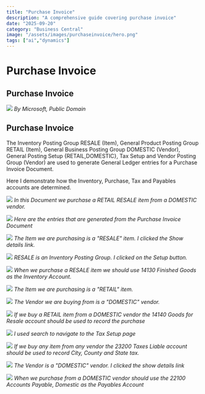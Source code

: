 ```yaml
---
title: "Purchase Invoice"
description: "A comprehensive guide covering purchase invoice"
date: "2025-09-20"
category: "Business Central"
image: "/assets/images/purchaseinvoice/hero.png"
tags: ["ai","dynamics"]
---
```


# Purchase Invoice

## Purchase Invoice

![](/assets/images/purchaseinvoice/dynamics365-color.svg)
*By Microsoft, Public Domain*


## Purchase Invoice

The Inventory Posting Group RESALE (Item), General Product Posting Group RETAIL (Item), General Business Posting Group DOMESTIC  (Vendor), General Posting Setup {RETAIL,DOMESTIC}, Tax Setup and Vendor Posting Group (Vendor) are used to generate General Ledger entries for a Purchase Invoice Document.

Here I demonstrate how the Inventory, Purchase, Tax and Payables accounts are determined.

![](/assets/images/purchaseinvoice/screenshot-2023-12-14-at-12.01.43-pm-1836x933.png)
*In this Document we purchase a RETAIL RESALE item from a DOMESTIC vendor.*

![](/assets/images/purchaseinvoice/screenshot-2023-12-14-at-12.16.25-pm-1836x936.png)
*Here are the entries that are generated from the Purchase Invoice Document*

![](/assets/images/purchaseinvoice/screenshot-2023-12-14-at-12.23.00-pm-1836x937.png)
*The Item we are purchasing is a "RESALE" item. I clicked the Show details link.*

![](/assets/images/purchaseinvoice/screenshot-2023-12-14-at-12.24.45-pm-1836x936.png)
*RESALE is an Inventory Posting Group. I clicked on the Setup button.*

![](/assets/images/purchaseinvoice/screenshot-2023-12-14-at-12.26.21-pm-1836x935.png)
*When we purchase a RESALE item we should use 14130 Finished Goods as the Inventory Account.*

![](/assets/images/purchaseinvoice/screenshot-2023-12-14-at-12.35.57-pm-1836x937.png)
*The Item we are purchasing is a "RETAIL" item.*

![](/assets/images/purchaseinvoice/screenshot-2023-12-14-at-12.37.18-pm-1836x932.png)
*The Vendor we are buying from is a "DOMESTIC" vendor.*

![](/assets/images/purchaseinvoice/screenshot-2023-12-14-at-10.49.56-am-1836x868.png)
*If we buy a RETAIL item from a DOMESTIC vendor the 14140 Goods for Resale account should be used to record the purchase*

![](/assets/images/purchaseinvoice/screenshot-2023-12-14-at-12.31.36-pm-1836x929.png)
*I used search to navigate to the Tax Setup page*

![](/assets/images/purchaseinvoice/screenshot-2023-12-14-at-12.32.09-pm-1836x934.png)
*If we buy any item from any vendor the 23200 Taxes Liable account should be used to record City, County and State tax.*

![](/assets/images/purchaseinvoice/screenshot-2023-12-14-at-12.43.52-pm-1836x938.png)
*The Vendor is a "DOMESTIC" vendor. I clicked the show details link*

![](/assets/images/purchaseinvoice/screenshot-2023-12-14-at-12.45.17-pm-1836x937.png)
*When we purchase from a DOMESTIC vendor should use the 22100 Accounts Payable, Domestic as the Payables Account*